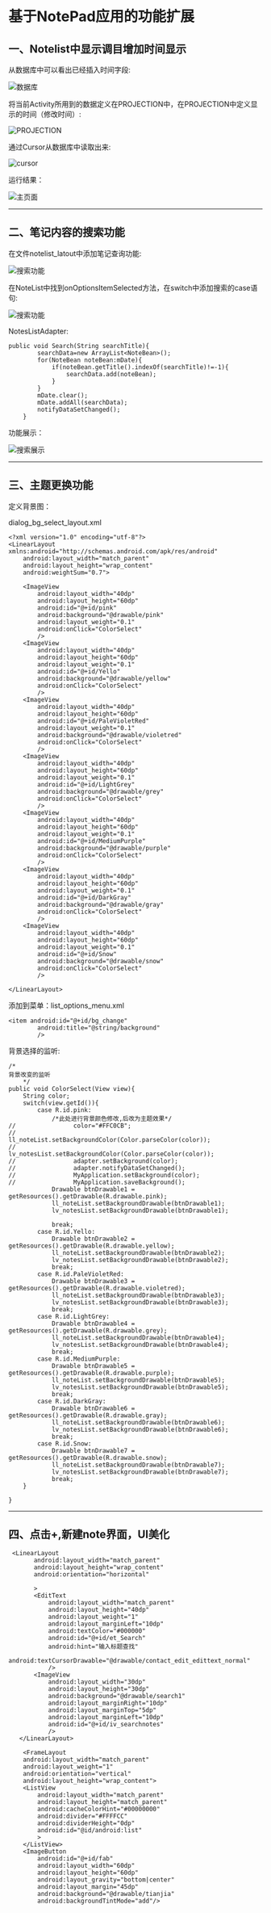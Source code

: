 # 基于NotePad应用的功能扩展
##  一、Notelist中显示调目增加时间显示

从数据库中可以看出已经插入时间字段:

![数据库](https://img-blog.csdnimg.cn/20190519225724472.png?x-oss-process=image/watermark,type_ZmFuZ3poZW5naGVpdGk,shadow_10,text_aHR0cHM6Ly9ibG9nLmNzZG4ubmV0L2JlbHRv,size_16,color_FFFFFF,t_70)


将当前Activity所用到的数据定义在PROJECTION中，在PROJECTION中定义显示的时间（修改时间）:

![PROJECTION](https://img-blog.csdnimg.cn/20190520115518439.png?x-oss-process=image/watermark,type_ZmFuZ3poZW5naGVpdGk,shadow_10,text_aHR0cHM6Ly9ibG9nLmNzZG4ubmV0L2JlbHRv,size_16,color_FFFFFF,t_70)

通过Cursor从数据库中读取出来:

![cursor](https://img-blog.csdnimg.cn/20190520115605621.png?x-oss-process=image/watermark,type_ZmFuZ3poZW5naGVpdGk,shadow_10,text_aHR0cHM6Ly9ibG9nLmNzZG4ubmV0L2JlbHRv,size_16,color_FFFFFF,t_70)

运行结果：

![主页面](https://img-blog.csdnimg.cn/20190520115707995.png?x-oss-process=image/watermark,type_ZmFuZ3poZW5naGVpdGk,shadow_10,text_aHR0cHM6Ly9ibG9nLmNzZG4ubmV0L2JlbHRv,size_16,color_FFFFFF,t_70)

---

## 二、笔记内容的搜索功能

在文件notelist_latout中添加笔记查询功能:

![搜索功能](https://img-blog.csdnimg.cn/20190520120048957.png?x-oss-process=image/watermark,type_ZmFuZ3poZW5naGVpdGk,shadow_10,text_aHR0cHM6Ly9ibG9nLmNzZG4ubmV0L2JlbHRv,size_16,color_FFFFFF,t_70)

在NoteList中找到onOptionsItemSelected方法，在switch中添加搜索的case语句:

![搜索功能](https://img-blog.csdnimg.cn/20190520120211503.png?x-oss-process=image/watermark,type_ZmFuZ3poZW5naGVpdGk,shadow_10,text_aHR0cHM6Ly9ibG9nLmNzZG4ubmV0L2JlbHRv,size_16,color_FFFFFF,t_70)

NotesListAdapter:

```
public void Search(String searchTitle){
        searchData=new ArrayList<NoteBean>();
        for(NoteBean noteBean:mDate){
            if(noteBean.getTitle().indexOf(searchTitle)!=-1){
                searchData.add(noteBean);
            }
        }
        mDate.clear();
        mDate.addAll(searchData);
        notifyDataSetChanged();
    }
```

功能展示：

![搜索展示](https://img-blog.csdnimg.cn/20190520120915827.png?x-oss-process=image/watermark,type_ZmFuZ3poZW5naGVpdGk,shadow_10,text_aHR0cHM6Ly9ibG9nLmNzZG4ubmV0L2JlbHRv,size_16,color_FFFFFF,t_70)

---

## 三、主题更换功能

定义背景图：

dialog_bg_select_layout.xml
```
<?xml version="1.0" encoding="utf-8"?>
<LinearLayout xmlns:android="http://schemas.android.com/apk/res/android"
    android:layout_width="match_parent"
    android:layout_height="wrap_content"
    android:weightSum="0.7">

    <ImageView
        android:layout_width="40dp"
        android:layout_height="60dp"
        android:id="@+id/pink"
        android:background="@drawable/pink"
        android:layout_weight="0.1"
        android:onClick="ColorSelect"
        />
    <ImageView
        android:layout_width="40dp"
        android:layout_height="60dp"
        android:layout_weight="0.1"
        android:id="@+id/Yello"
        android:background="@drawable/yellow"
        android:onClick="ColorSelect"
        />
    <ImageView
        android:layout_width="40dp"
        android:layout_height="60dp"
        android:id="@+id/PaleVioletRed"
        android:layout_weight="0.1"
        android:background="@drawable/violetred"
        android:onClick="ColorSelect"
        />
    <ImageView
        android:layout_width="40dp"
        android:layout_height="60dp"
        android:layout_weight="0.1"
        android:id="@+id/LightGrey"
        android:background="@drawable/grey"
        android:onClick="ColorSelect"
        />
    <ImageView
        android:layout_width="40dp"
        android:layout_height="60dp"
        android:layout_weight="0.1"
        android:id="@+id/MediumPurple"
        android:background="@drawable/purple"
        android:onClick="ColorSelect"
        />
    <ImageView
        android:layout_width="40dp"
        android:layout_height="60dp"
        android:layout_weight="0.1"
        android:id="@+id/DarkGray"
        android:background="@drawable/gray"
        android:onClick="ColorSelect"
        />
    <ImageView
        android:layout_width="40dp"
        android:layout_height="60dp"
        android:layout_weight="0.1"
        android:id="@+id/Snow"
        android:background="@drawable/snow"
        android:onClick="ColorSelect"
        />

</LinearLayout>
```
添加到菜单：list_options_menu.xml
```
<item android:id="@+id/bg_change"
        android:title="@string/background"
        />
```

背景选择的监听:
```
/*
背景改变的监听
    */
public void ColorSelect(View view){
    String color;
    switch(view.getId()){
        case R.id.pink:
            /*此处进行背景颜色修改,后改为主题效果*/
//                color="#FFC0CB";
//                ll_noteList.setBackgroundColor(Color.parseColor(color));
//                lv_notesList.setBackgroundColor(Color.parseColor(color));
//                adapter.setBackground(color);
//                adapter.notifyDataSetChanged();
//                MyApplication.setBackground(color);
//                MyApplication.saveBackground();
            Drawable btnDrawable1 = getResources().getDrawable(R.drawable.pink);
            ll_noteList.setBackgroundDrawable(btnDrawable1);
            lv_notesList.setBackgroundDrawable(btnDrawable1);

            break;
        case R.id.Yello:
            Drawable btnDrawable2 = getResources().getDrawable(R.drawable.yellow);
            ll_noteList.setBackgroundDrawable(btnDrawable2);
            lv_notesList.setBackgroundDrawable(btnDrawable2);
            break;
        case R.id.PaleVioletRed:
            Drawable btnDrawable3 = getResources().getDrawable(R.drawable.violetred);
            ll_noteList.setBackgroundDrawable(btnDrawable3);
            lv_notesList.setBackgroundDrawable(btnDrawable3);
            break;
        case R.id.LightGrey:
            Drawable btnDrawable4 = getResources().getDrawable(R.drawable.grey);
            ll_noteList.setBackgroundDrawable(btnDrawable4);
            lv_notesList.setBackgroundDrawable(btnDrawable4);
            break;
        case R.id.MediumPurple:
            Drawable btnDrawable5 = getResources().getDrawable(R.drawable.purple);
            ll_noteList.setBackgroundDrawable(btnDrawable5);
            lv_notesList.setBackgroundDrawable(btnDrawable5);
            break;
        case R.id.DarkGray:
            Drawable btnDrawable6 = getResources().getDrawable(R.drawable.gray);
            ll_noteList.setBackgroundDrawable(btnDrawable6);
            lv_notesList.setBackgroundDrawable(btnDrawable6);
            break;
        case R.id.Snow:
            Drawable btnDrawable7 = getResources().getDrawable(R.drawable.snow);
            ll_noteList.setBackgroundDrawable(btnDrawable7);
            lv_notesList.setBackgroundDrawable(btnDrawable7);
            break;
    }

}
```
---

## 四、点击+,新建note界面，UI美化

```
 <LinearLayout
       android:layout_width="match_parent"
       android:layout_height="wrap_content"
       android:orientation="horizontal"

       >
       <EditText
           android:layout_width="match_parent"
           android:layout_height="40dp"
           android:layout_weight="1"
           android:layout_marginLeft="10dp"
           android:textColor="#000000"
           android:id="@+id/et_Search"
           android:hint="输入标题查找"
           android:textCursorDrawable="@drawable/contact_edit_edittext_normal"
           />
       <ImageView
           android:layout_width="30dp"
           android:layout_height="30dp"
           android:background="@drawable/search1"
           android:layout_marginRight="10dp"
           android:layout_marginTop="5dp"
           android:layout_marginLeft="10dp"
           android:id="@+id/iv_searchnotes"
           />
   </LinearLayout>

    <FrameLayout
    android:layout_width="match_parent"
    android:layout_weight="1"
    android:orientation="vertical"
    android:layout_height="wrap_content">
    <ListView
        android:layout_width="match_parent"
        android:layout_height="match_parent"
        android:cacheColorHint="#00000000"
        android:divider="#FFFFCC"
        android:dividerHeight="0dp"
        android:id="@id/android:list"
        >
    </ListView>
    <ImageButton
        android:id="@+id/fab"
        android:layout_width="60dp"
        android:layout_height="60dp"
        android:layout_gravity="bottom|center"
        android:layout_margin="45dp"
        android:background="@drawable/tianjia"
        android:backgroundTintMode="add"/>
```